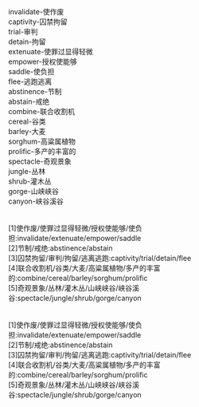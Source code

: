 invalidate-使作废<br>
captivity-囚禁拘留<br>
trial-审判<br>
detain-拘留<br>
extenuate-使罪过显得轻微<br>
empower-授权使能够<br>
saddle-使负担<br>
flee-逃跑逃离<br>
abstinence-节制<br>
abstain-戒绝<br>
combine-联合收割机<br>
cereal-谷类<br>
barley-大麦<br>
sorghum-高粱属植物<br>
prolific-多产的丰富的<br>
spectacle-奇观景象<br>
jungle-丛林<br>
shrub-灌木丛<br>
gorge-山峡峡谷<br>
canyon-峡谷溪谷<br>
<br>
<br>
[1]使作废/使罪过显得轻微/授权使能够/使负担:invalidate/extenuate/empower/saddle<br>
[2]节制/戒绝:abstinence/abstain<br>
[3]囚禁拘留/审判/拘留/逃离逃跑:captivity/trial/detain/flee<br>
[4]联合收割机/谷类/大麦/高粱属植物/多产的丰富的:combine/cereal/barley/sorghum/prolific<br>
[5]奇观景象/丛林/灌木丛/山峡峡谷/峡谷溪谷:spectacle/jungle/shrub/gorge/canyon<br>
<br>
<br>
[1]使作废/使罪过显得轻微/授权使能够/使负担:invalidate/extenuate/empower/saddle<br>
[2]节制/戒绝:abstinence/abstain<br>
[3]囚禁拘留/审判/拘留/逃离逃跑:captivity/trial/detain/flee<br>
[4]联合收割机/谷类/大麦/高粱属植物/多产的丰富的:combine/cereal/barley/sorghum/prolific<br>
[5]奇观景象/丛林/灌木丛/山峡峡谷/峡谷溪谷:spectacle/jungle/shrub/gorge/canyon<br>
<br>
<br>